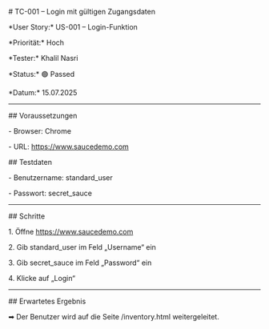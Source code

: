 \# TC-001 – Login mit gültigen Zugangsdaten



\*User Story:\* US-001 – Login-Funktion  

\*Priorität:\* Hoch  

\*Tester:\* Khalil Nasri  

\*Status:\* 🟢 Passed  

\*Datum:\* 15.07.2025



---



\## Voraussetzungen

\- Browser: Chrome

\- URL: https://www.saucedemo.com



\## Testdaten

\- Benutzername: standard\_user

\- Passwort: secret\_sauce



---



\## Schritte

1\. Öffne https://www.saucedemo.com  

2\. Gib standard\_user im Feld „Username“ ein  

3\. Gib secret\_sauce im Feld „Password“ ein  

4\. Klicke auf „Login“



---



\## Erwartetes Ergebnis

➡ Der Benutzer wird auf die Seite /inventory.html weitergeleitet.

